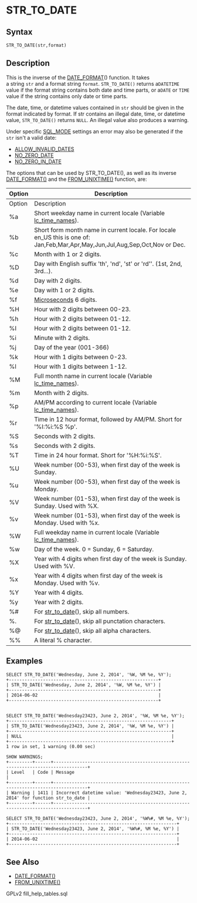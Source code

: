 # STR\_TO\_DATE

## Syntax

```
STR_TO_DATE(str,format)
```

## Description

This is the inverse of the [DATE\_FORMAT](date_format.md)() function. It takes\
a string `str` and a format string `format`. `STR_TO_DATE()` returns a`DATETIME` value if the format string contains both date and time parts, or a`DATE` or `TIME` value if the string contains only date or time parts.

The date, time, or datetime values contained in `str` should be given in the format indicated by format. If str contains an illegal date, time, or datetime value, `STR_TO_DATE()` returns `NULL`. An illegal value also produces a warning.

Under specific [SQL\_MODE](../../../server-management/variables-and-modes/sql-mode.md) settings an error may also be generated if the `str` isn't a valid date:

* [ALLOW\_INVALID\_DATES](../../../server-management/variables-and-modes/sql-mode.md#allow_invalid_dates)
* [NO\_ZERO\_DATE](../../../server-management/variables-and-modes/sql-mode.md#no_zero_date)
* [NO\_ZERO\_IN\_DATE](../../../server-management/variables-and-modes/sql-mode.md#no_zero_in_date)

The options that can be used by STR\_TO\_DATE(), as well as its inverse [DATE\_FORMAT()](date_format.md) and the [FROM\_UNIXTIME()](from_unixtime.md) function, are:

| Option | Description                                                                                                                                                                       |
| ------ | --------------------------------------------------------------------------------------------------------------------------------------------------------------------------------- |
| Option | Description                                                                                                                                                                       |
| %a     | Short weekday name in current locale (Variable [lc\_time\_names](../../../ha-and-performance/optimization-and-tuning/system-variables/server-system-variables.md#lc_time_names)). |
| %b     | Short form month name in current locale. For locale en\_US this is one of: Jan,Feb,Mar,Apr,May,Jun,Jul,Aug,Sep,Oct,Nov or Dec.                                                    |
| %c     | Month with 1 or 2 digits.                                                                                                                                                         |
| %D     | Day with English suffix 'th', 'nd', 'st' or 'rd''. (1st, 2nd, 3rd...).                                                                                                            |
| %d     | Day with 2 digits.                                                                                                                                                                |
| %e     | Day with 1 or 2 digits.                                                                                                                                                           |
| %f     | [Microseconds](microseconds-in-mariadb.md) 6 digits.                                                                                                                              |
| %H     | Hour with 2 digits between 00-23.                                                                                                                                                 |
| %h     | Hour with 2 digits between 01-12.                                                                                                                                                 |
| %I     | Hour with 2 digits between 01-12.                                                                                                                                                 |
| %i     | Minute with 2 digits.                                                                                                                                                             |
| %j     | Day of the year (001-366)                                                                                                                                                         |
| %k     | Hour with 1 digits between 0-23.                                                                                                                                                  |
| %l     | Hour with 1 digits between 1-12.                                                                                                                                                  |
| %M     | Full month name in current locale (Variable [lc\_time\_names](../../../ha-and-performance/optimization-and-tuning/system-variables/server-system-variables.md#lc_time_names)).    |
| %m     | Month with 2 digits.                                                                                                                                                              |
| %p     | AM/PM according to current locale (Variable [lc\_time\_names](../../../ha-and-performance/optimization-and-tuning/system-variables/server-system-variables.md#lc_time_names)).    |
| %r     | Time in 12 hour format, followed by AM/PM. Short for '%I:%i:%S %p'.                                                                                                               |
| %S     | Seconds with 2 digits.                                                                                                                                                            |
| %s     | Seconds with 2 digits.                                                                                                                                                            |
| %T     | Time in 24 hour format. Short for '%H:%i:%S'.                                                                                                                                     |
| %U     | Week number (00-53), when first day of the week is Sunday.                                                                                                                        |
| %u     | Week number (00-53), when first day of the week is Monday.                                                                                                                        |
| %V     | Week number (01-53), when first day of the week is Sunday. Used with %X.                                                                                                          |
| %v     | Week number (01-53), when first day of the week is Monday. Used with %x.                                                                                                          |
| %W     | Full weekday name in current locale (Variable [lc\_time\_names](../../../ha-and-performance/optimization-and-tuning/system-variables/server-system-variables.md#lc_time_names)).  |
| %w     | Day of the week. 0 = Sunday, 6 = Saturday.                                                                                                                                        |
| %X     | Year with 4 digits when first day of the week is Sunday. Used with %V.                                                                                                            |
| %x     | Year with 4 digits when first day of the week is Monday. Used with %v.                                                                                                            |
| %Y     | Year with 4 digits.                                                                                                                                                               |
| %y     | Year with 2 digits.                                                                                                                                                               |
| %#     | For [str\_to\_date](str_to_date.md)(), skip all numbers.                                                                                                                          |
| %.     | For [str\_to\_date](str_to_date.md)(), skip all punctation characters.                                                                                                            |
| %@     | For [str\_to\_date](str_to_date.md)(), skip all alpha characters.                                                                                                                 |
| %%     | A literal % character.                                                                                                                                                            |

## Examples

```
SELECT STR_TO_DATE('Wednesday, June 2, 2014', '%W, %M %e, %Y');
+---------------------------------------------------------+
| STR_TO_DATE('Wednesday, June 2, 2014', '%W, %M %e, %Y') |
+---------------------------------------------------------+
| 2014-06-02                                              |
+---------------------------------------------------------+


SELECT STR_TO_DATE('Wednesday23423, June 2, 2014', '%W, %M %e, %Y');
+--------------------------------------------------------------+
| STR_TO_DATE('Wednesday23423, June 2, 2014', '%W, %M %e, %Y') |
+--------------------------------------------------------------+
| NULL                                                         |
+--------------------------------------------------------------+
1 row in set, 1 warning (0.00 sec)

SHOW WARNINGS;
+---------+------+-----------------------------------------------------------------------------------+
| Level   | Code | Message                                                                           |
+---------+------+-----------------------------------------------------------------------------------+
| Warning | 1411 | Incorrect datetime value: 'Wednesday23423, June 2, 2014' for function str_to_date |
+---------+------+-----------------------------------------------------------------------------------+

SELECT STR_TO_DATE('Wednesday23423, June 2, 2014', '%W%#, %M %e, %Y');
+----------------------------------------------------------------+
| STR_TO_DATE('Wednesday23423, June 2, 2014', '%W%#, %M %e, %Y') |
+----------------------------------------------------------------+
| 2014-06-02                                                     |
+----------------------------------------------------------------+
```

## See Also

* [DATE\_FORMAT()](date_format.md)
* [FROM\_UNIXTIME()](from_unixtime.md)

GPLv2 fill\_help\_tables.sql
